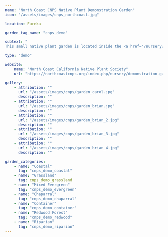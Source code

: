 ```yaml
---
name: "North Coast CNPS Native Plant Demonstration Garden"
icon: "/assets/images/cnps_northcoast.jpg" 

location: Eureka

garden_tag_name: "cnps_demo"

subtext: "
This small native plant garden is located inside the <a href='/nursery/northcoast-cnps'>North Coast CNPS Nursery</a> and showcases a wide array of Humboldt County and California native plants. The garden also functions as a living seed bank for the nursery. Visitors can view the garden during weekly volunteer and sale hours. <br/>*The plant list is currently under construction. Check back soon for updates *"

type: "demo"

website: 
    name: "North Coast California Native Plant Society"
    url: "https://northcoastcnps.org/index.php/nursery/demonstration-garden"

gallery: 
    - attribution: ""
      url: "/assets/images/cnps/garden_carol.jpg"
      description: ""
    - attribution: ""
      url: "/assets/images/cnps/garden_brian.jpg"
      description: ""
    - attribution: ""
      url: "/assets/images/cnps/garden_brian_2.jpg"
      description: ""
    - attribution: ""
      url: "/assets/images/cnps/garden_brian_3.jpg"
      description: ""
    - attribution: ""
      url: "/assets/images/cnps/garden_brian_4.jpg"
      description: ""

garden_categories:
    - name: "Coastal"
      tag: "cnps_demo_coastal"  
    - name: "Grassland"
      tag: cnps_demo_grassland
    - name: "Mixed Evergreen"
      tag: "cnps_demo_evergreen"  
    - name: "Chaparral"
      tag: "cnps_demo_chaparral"  
    - name: "Container"
      tag: "cnps_demo_container"  
    - name: "Redwood Forest"
      tag: "cnps_demo_redwood"  
    - name: "Riparian"
      tag: "cnps_demo_riparian"  
---
```


